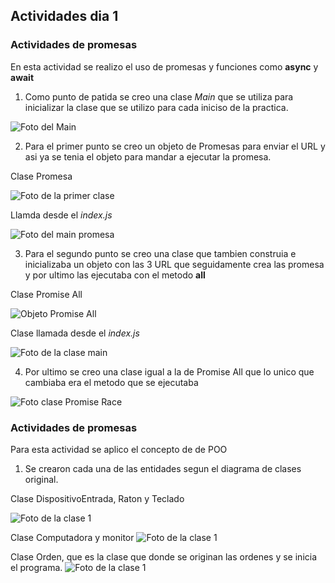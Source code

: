 ## Actividades dia 1

### Actividades de promesas

En esta actividad se realizo el uso de promesas y funciones como **async** y **await** 

1. Como punto de patida se creo una clase *Main* que se utiliza para inicializar la clase que se utilizo para cada iniciso de la practica.

![Foto del Main](../assets/Main1.png)

2. Para el primer punto se creo un objeto de Promesas para enviar el URL y asi ya se tenia el objeto para mandar a ejecutar la promesa.

Clase Promesa

![Foto de la primer clase](../assets/Promesas.png)

Llamda desde el *index.js*

![Foto del main promesa](../assets/Promesas1.png)


3. Para el segundo punto se creo una clase que tambien construia e inicializaba un objeto con las 3 URL que seguidamente crea las promesa y por ultimo las ejecutaba con el metodo **all** 

Clase Promise All

![Objeto Promise All](../assets/PromiseAll.png)

Clase llamada desde el *index.js*

![Foto de la clase main](../assets/main2.png) 

4. Por ultimo se creo una clase igual a la de Promise All que lo unico que cambiaba era el metodo que se ejecutaba

![Foto clase Promise Race](../assets/PromiseRace.png)


### Actividades de promesas

Para esta actividad se aplico el concepto de de POO 

1. Se crearon cada una de las entidades segun el diagrama de clases original.

Clase DispositivoEntrada, Raton y Teclado

![Foto de la clase 1](../assets/clase1.png)

Clase Computadora y monitor
![Foto de la clase 1](../assets/clase2.png)


Clase Orden, que es la clase que donde se originan las ordenes y se inicia el programa.
![Foto de la clase 1](../assets/clase2.png)
